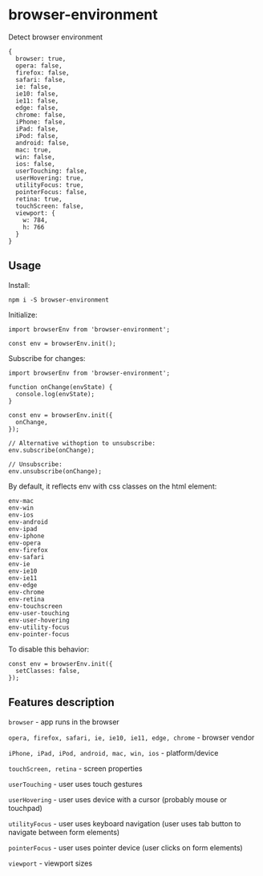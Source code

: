 # browser-environment

Detect browser environment

```
{
  browser: true,
  opera: false,
  firefox: false,
  safari: false,
  ie: false,
  ie10: false,
  ie11: false,
  edge: false,
  chrome: false,
  iPhone: false,
  iPad: false,
  iPod: false,
  android: false,
  mac: true,
  win: false,
  ios: false,
  userTouching: false,
  userHovering: true,
  utilityFocus: true,
  pointerFocus: false,
  retina: true,
  touchScreen: false,
  viewport: {
    w: 784,
    h: 766
  }
}
```

## Usage

Install:

```
npm i -S browser-environment
```

Initialize:

```
import browserEnv from 'browser-environment';

const env = browserEnv.init();
```

Subscribe for changes:

```
import browserEnv from 'browser-environment';

function onChange(envState) {
  console.log(envState);
}

const env = browserEnv.init({
  onChange,
});

// Alternative withoption to unsubscribe:
env.subscribe(onChange);

// Unsubscribe:
env.unsubscribe(onChange);
```

By default, it reflects env with css classes on the html element:

```
env-mac
env-win
env-ios
env-android
env-ipad
env-iphone
env-opera
env-firefox
env-safari
env-ie
env-ie10
env-ie11
env-edge
env-chrome
env-retina
env-touchscreen
env-user-touching
env-user-hovering
env-utility-focus
env-pointer-focus
```

To disable this behavior:

```
const env = browserEnv.init({
  setClasses: false,
});
```

## Features description

```browser``` - app runs in the browser

```opera, firefox, safari, ie, ie10, ie11, edge, chrome``` - browser vendor

```iPhone, iPad, iPod, android, mac, win, ios``` - platform/device

```touchScreen, retina``` - screen properties

```userTouching``` - user uses touch gestures

```userHovering``` - user uses device with a cursor (probably mouse or touchpad)

```utilityFocus``` - user uses keyboard navigation (user uses tab button to navigate between form elements)

```pointerFocus``` - user uses pointer device (user clicks on form elements)

```viewport``` - viewport sizes
